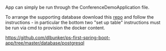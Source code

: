 App can simply be run through the ConferenceDemoApplication file.

To arrange the supporting database download this [repo](https://github.com/dlbunker/ps-first-spring-boot-app/tree/master/database/postgresql) and follow the instructions - in particular the bottom two "set up table" instructions must be run via cmd to provision the docker content.

https://github.com/dlbunker/ps-first-spring-boot-app/tree/master/database/postgresql